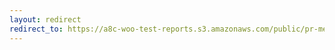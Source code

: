 ```yaml
---
layout: redirect
redirect_to: https://a8c-woo-test-reports.s3.amazonaws.com/public/pr-merge/38991/e2e/index.html
---
```

